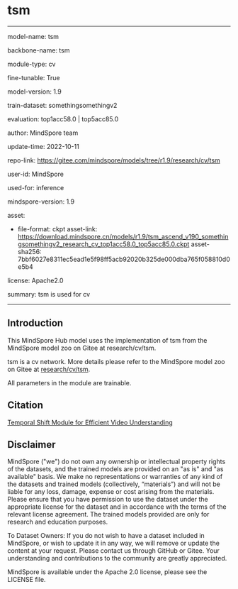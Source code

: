 # tsm

---

model-name: tsm

backbone-name: tsm

module-type: cv

fine-tunable: True

model-version: 1.9

train-dataset: somethingsomethingv2

evaluation: top1acc58.0 | top5acc85.0

author: MindSpore team

update-time: 2022-10-11

repo-link: <https://gitee.com/mindspore/models/tree/r1.9/research/cv/tsm>

user-id: MindSpore

used-for: inference

mindspore-version: 1.9

asset:

-
    file-format: ckpt
    asset-link: <https://download.mindspore.cn/models/r1.9/tsm_ascend_v190_somethingsomethingv2_research_cv_top1acc58.0_top5acc85.0.ckpt>
    asset-sha256: 7bbf6027e8311ec5ead1e5f98ff5acb92020b325de000dba765f058810d0e5b4

license: Apache2.0

summary: tsm is used for cv

---

## Introduction

This MindSpore Hub model uses the implementation of tsm from the MindSpore model zoo on Gitee at research/cv/tsm.

tsm is a cv network. More details please refer to the MindSpore model zoo on Gitee at [research/cv/tsm](https://gitee.com/mindspore/models/blob/r1.9/research/cv/tsm/README_CN.md).

All parameters in the module are trainable.

## Citation

[Temporal Shift Module for Efficient Video Understanding](https://arxiv.org/pdf/1811.08383v1.pdf)

## Disclaimer

MindSpore ("we") do not own any ownership or intellectual property rights of the datasets, and the trained models are provided on an "as is" and "as available" basis. We make no representations or warranties of any kind of the datasets and trained models (collectively, “materials”) and will not be liable for any loss, damage, expense or cost arising from the materials. Please ensure that you have permission to use the dataset under the appropriate license for the dataset and in accordance with the terms of the relevant license agreement. The trained models provided are only for research and education purposes.

To Dataset Owners: If you do not wish to have a dataset included in MindSpore, or wish to update it in any way, we will remove or update the content at your request. Please contact us through GitHub or Gitee. Your understanding and contributions to the community are greatly appreciated.

MindSpore is available under the Apache 2.0 license, please see the LICENSE file.
